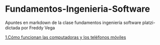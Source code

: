 # Fundamentos-Ingenieria-Software
Apuntes en markdown de la clase fundamentos ingeniería software platzi-dictada por Freddy Vega

[1.Cómo funcionan las computadoras y los teléfonos móviles](https://github.com/lcarloszapatag/Fundamentos-Ingenieria-Software/blob/main/Como-Funcionan-computadores-moviles.md)
